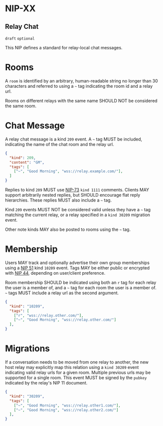 NIP-XX
======

Relay Chat
----------

`draft` `optional`

This NIP defines a standard for relay-local chat messages.

# Rooms

A `room` is identified by an arbitrary, human-readable string no longer than 30 characters and referred to using a `~` tag indicating the room id and a relay url.

Rooms on different relays with the same name SHOULD NOT be considered the same room.

# Chat Message

A relay chat message is a kind `209` event. A `~` tag MUST be included, indicating the name of the chat room and the relay url.

```json
{
  "kind": 209,
  "content": "GM",
  "tags": [
    ["~", "Good Morning", "wss://relay.example.com/"],
  ]
}
```

Replies to kind `209` MUST use [NIP-73](https://github.com/nostr-protocol/nips/pull/1233) `kind 1111` comments. Clients MAY support arbitrarily nested replies, but SHOULD encourage flat reply hierarchies. These replies MUST also include a `~` tag.

Kind `209` events MUST NOT be considered valid unless they have a `~` tag matching the current relay, or a relay specified in a `kind 30209` migration event.

Other note kinds MAY also be posted to rooms using the `~` tag.

# Membership

Users MAY track and optionally advertise their own group memberships using a [NIP 51](51.md) kind `10209` event. Tags MAY be either public or encrypted with [NIP 44](44.md), depending on user/client preference.

Room membership SHOULD be indicated using both an `r` tag for each relay the user is a member of, and a `~` tag for each room the user is a member of. `~` tags MUST include a relay url as the second argument.

```json
{
  "kind": "10209",
  "tags": [
    ["r", "wss://relay.other.com/"],
    ["~", "Good Morning", "wss://relay.other.com/"]
  ],
}
```

# Migrations

If a conversation needs to be moved from one relay to another, the new host relay may explicitly map this relation using a `kind 30209` event indicating valid relay urls for a given room. Multiple previous urls may be supported for a single room. This event MUST be signed by the `pubkey` indicated by the relay's NIP 11 document.

```json
{
  "kind": "30209",
  "tags": [
    ["~", "Good Morning", "wss://relay.other1.com/"],
    ["~", "Good Morning", "wss://relay.other2.com/"]
  ],
}
```
